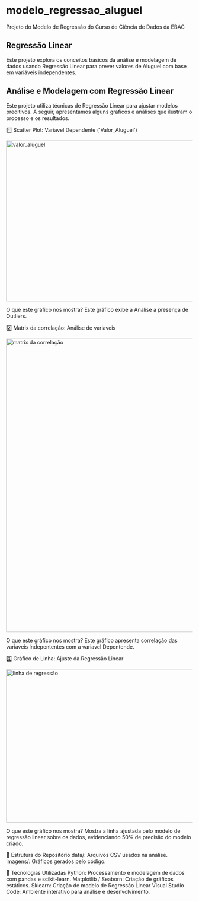 # modelo_regressao_aluguel
Projeto do Modelo de Regressão do Curso de Ciência de Dados da EBAC

## Regressão Linear
Este projeto explora os conceitos básicos da análise e modelagem de dados usando Regressão Linear para prever valores de Aluguel com base em variáveis independentes.

## Análise e Modelagem com Regressão Linear
Este projeto utiliza técnicas de Regressão Linear para ajustar modelos preditivos. A seguir, apresentamos alguns gráficos e análises que ilustram o processo e os resultados.



1️⃣ Scatter Plot: Variavel Dependente ('Valor_Aluguel')

<img width="589" height="433" alt="valor_aluguel" src="https://github.com/user-attachments/assets/d5278ed2-148e-41f2-b95b-7785e67122a0" />

O que este gráfico nos mostra?
Este gráfico exibe a Analise a presença de Outliers.


2️⃣ Matrix da correlação: Análise de variaveis

<img width="876" height="791" alt="matrix da correlação" src="https://github.com/user-attachments/assets/07502db8-39c1-4d48-ad57-1d1736661863" />

O que este gráfico nos mostra?
Este gráfico apresenta correlação das variaveis Indepententes com a variavel Depentende.


3️⃣ Gráfico de Linha: Ajuste da Regressão Linear

<img width="570" height="413" alt="linha de regressão" src="https://github.com/user-attachments/assets/f7a3690b-8add-412b-b405-a33a02fe87a1" />

O que este gráfico nos mostra?
Mostra a linha ajustada pelo modelo de regressão linear sobre os dados, evidenciando 50% de precisão do modelo criado.



📂 Estrutura do Repositório
data/: Arquivos CSV usados na análise.
imagens/: Gráficos gerados pelo código.

🔧 Tecnologias Utilizadas
Python: Processamento e modelagem de dados com pandas e scikit-learn.
Matplotlib / Seaborn: Criação de gráficos estáticos.
Sklearn: Criação de modelo de Regressão Linear
Visual Studio Code: Ambiente interativo para análise e desenvolvimento.

